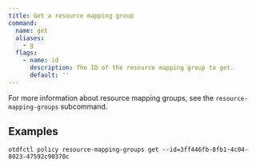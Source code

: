 ```yaml
---
title: Get a resource mapping group
command:
  name: get
  aliases:
    - g
  flags:
    - name: id
      description: The ID of the resource mapping group to get.
      default: ''
---
```


For more information about resource mapping groups, see the `resource-mapping-groups` subcommand.

## Examples

```shell
otdfctl policy resource-mapping-groups get --id=3ff446fb-8fb1-4c04-8023-47592c90370c
```
